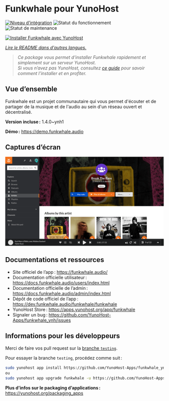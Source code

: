 <!--
Nota bene : ce README est automatiquement généré par <https://github.com/YunoHost/apps/tree/master/tools/readme_generator>
Il NE doit PAS être modifié à la main.
-->

# Funkwhale pour YunoHost

[![Niveau d’intégration](https://dash.yunohost.org/integration/funkwhale.svg)](https://ci-apps.yunohost.org/ci/apps/funkwhale/) ![Statut du fonctionnement](https://ci-apps.yunohost.org/ci/badges/funkwhale.status.svg) ![Statut de maintenance](https://ci-apps.yunohost.org/ci/badges/funkwhale.maintain.svg)

[![Installer Funkwhale avec YunoHost](https://install-app.yunohost.org/install-with-yunohost.svg)](https://install-app.yunohost.org/?app=funkwhale)

*[Lire le README dans d'autres langues.](./ALL_README.md)*

> *Ce package vous permet d’installer Funkwhale rapidement et simplement sur un serveur YunoHost.*  
> *Si vous n’avez pas YunoHost, consultez [ce guide](https://yunohost.org/install) pour savoir comment l’installer et en profiter.*

## Vue d’ensemble

Funkwhale est un projet communautaire qui vous permet d'écouter et de partager de la musique et de l'audio au sein d'un réseau ouvert et décentralisé. 

**Version incluse :** 1.4.0~ynh1

**Démo :** <https://demo.funkwhale.audio>

## Captures d’écran

![Capture d’écran de Funkwhale](./doc/screenshots/screenshot1.png)

## Documentations et ressources

- Site officiel de l’app : <https://funkwhale.audio/>
- Documentation officielle utilisateur : <https://docs.funkwhale.audio/users/index.html>
- Documentation officielle de l’admin : <https://docs.funkwhale.audio/admin/index.html>
- Dépôt de code officiel de l’app : <https://dev.funkwhale.audio/funkwhale/funkwhale>
- YunoHost Store : <https://apps.yunohost.org/app/funkwhale>
- Signaler un bug : <https://github.com/YunoHost-Apps/funkwhale_ynh/issues>

## Informations pour les développeurs

Merci de faire vos pull request sur la [branche `testing`](https://github.com/YunoHost-Apps/funkwhale_ynh/tree/testing).

Pour essayer la branche `testing`, procédez comme suit :

```bash
sudo yunohost app install https://github.com/YunoHost-Apps/funkwhale_ynh/tree/testing --debug
ou
sudo yunohost app upgrade funkwhale -u https://github.com/YunoHost-Apps/funkwhale_ynh/tree/testing --debug
```

**Plus d’infos sur le packaging d’applications :** <https://yunohost.org/packaging_apps>
